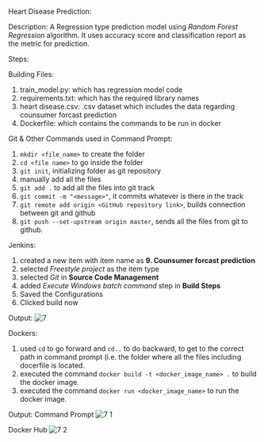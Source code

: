Heart Disease Prediction:

Description:
A Regression type prediction model using *Random Forest Regression* algorithm. It uses accuracy score and classification report as the metric for prediction.

Steps:

Building Files:
1) train_model.py: which has regression model code
2) requirements.txt: which has the required library names
3) heart disease.csv: .csv dataset which includes the data regarding counsumer forcast prediction
4) Dockerfile: which contains the commands to be run in docker

Git & Other Commands used in Command Prompt:
1) `mkdir <file_name>` to create the folder
2) `cd <file name>` to go inside the folder
3) `git init`, initializing folder as git repository
4) manually add all the files
5) `git add .` to add all the files into git track
6) `git commit -m "<message>"`, it commits whatever is there in the track
7) `git remote add origin <GitHub repository link>`, builds connection between git and github
8) `git push --set-upstream origin master`, sends all the files from git to github.


Jenkins:
1) created a new item with item name as **9. Counsumer forcast prediction**
2) selected *Freestyle project* as the item type
3) selected *Git* in **Source Code Management**
4) added *Execute Windows batch command* step in **Build Steps**
5) Saved the Configurations
6) Clicked build now


Output:
  ![7](https://github.com/user-attachments/assets/5b8514a3-a434-447a-8e95-7eefadd20c14)

Dockers:
1) used `cd` to go forward and `cd..` to do backward, to get to the correct path in command prompt (i.e. the folder where all the files including docerfile is located.
2) executed the command `docker build -t <docker_image_name> .` to build the docker image.
3) executed the command `docker run <docker_image_name>` to run the docker image.


Output:
   Command Prompt
  ![7 1](https://github.com/user-attachments/assets/38f69d24-9624-44e3-83c3-b3edf91f8011)

  
   Docker Hub 
  ![7 2](https://github.com/user-attachments/assets/7fd197f8-25a3-44d6-8ecc-927da685f11c)

